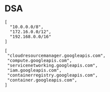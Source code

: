 # DSA
<pre>[<br>  "10.0.0.0/8",<br>  "172.16.0.0/12",<br>  "192.168.0.0/16"<br>]</pre> 

<pre>[<br> "cloudresourcemanager.googleapis.com",<br> "compute.googleapis.com", <br> "servicenetworking.googleapis.com", <br> "iam.googleapis.com", <br> "containerregistry.googleapis.com", <br> "container.googleapis.com",<br>]<pre>
